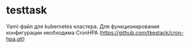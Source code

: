 # testtask

Yaml-файл для kubernetes кластера.
Для функционирования конфигурации необходима CronHPA (https://github.com/tkestack/cron-hpa.git)
